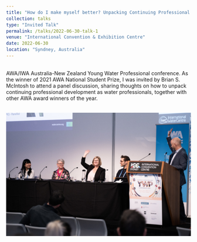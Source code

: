 ```yaml
---
title: "How do I make myself better? Unpacking Continuing Professional Development Outcomes and Approaches for Water Professionals"
collection: talks
type: "Invited Talk"
permalink: /talks/2022-06-30-talk-1
venue: "International Convention & Exhibition Centre"
date: 2022-06-30
location: "Syndney, Australia"
---
```


<br/>AWA/IWA Australia-New Zealand Young Water Professional conference. As the winner of 2021 AWA National Student Prize, I was invited by Brian S. McIntosh to attend a panel discussion, sharing thoughts on how to unpack continuing professional development as water professionals, together with other AWA award winners of the year.

<br/><img src='/images/20220630talk.jpg'>


